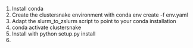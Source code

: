 1. Install conda
2. Create the clustersnake environment with conda env create -f env.yaml
3. Adapt the slurm_to_zslurm script to point to your conda installation
4. conda activate clustersnake
5. Install with python setup.py install
6. 


